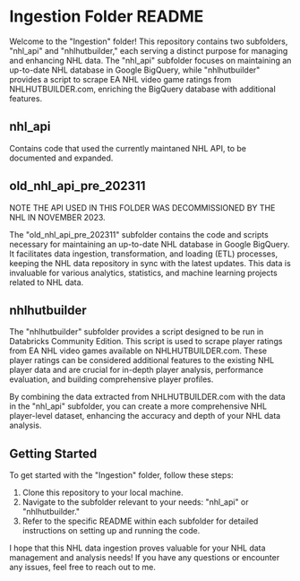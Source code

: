 # Ingestion Folder README

Welcome to the "Ingestion" folder! This repository contains two subfolders, "nhl_api" and "nhlhutbuilder," each serving a distinct purpose for managing and enhancing NHL data. The "nhl_api" subfolder focuses on maintaining an up-to-date NHL database in Google BigQuery, while "nhlhutbuilder" provides a script to scrape EA NHL video game ratings from NHLHUTBUILDER.com, enriching the BigQuery database with additional features.


## nhl_api
Contains code that used the currently maintaned NHL API, to be documented and expanded.

## old_nhl_api_pre_202311

NOTE THE API USED IN THIS FOLDER WAS DECOMMISSIONED BY THE NHL IN NOVEMBER 2023.

The "old_nhl_api_pre_202311" subfolder contains the code and scripts necessary for maintaining an up-to-date NHL database in Google BigQuery. It facilitates data ingestion, transformation, and loading (ETL) processes, keeping the NHL data repository in sync with the latest updates. This data is invaluable for various analytics, statistics, and machine learning projects related to NHL data.

## nhlhutbuilder

The "nhlhutbuilder" subfolder provides a script designed to be run in Databricks Community Edition. This script is used to scrape player ratings from EA NHL video games available on NHLHUTBUILDER.com. These player ratings can be considered additional features to the existing NHL player data and are crucial for in-depth player analysis, performance evaluation, and building comprehensive player profiles.

By combining the data extracted from NHLHUTBUILDER.com with the data in the "nhl_api" subfolder, you can create a more comprehensive NHL player-level dataset, enhancing the accuracy and depth of your NHL data analysis.

## Getting Started

To get started with the "Ingestion" folder, follow these steps:

1. Clone this repository to your local machine.
2. Navigate to the subfolder relevant to your needs: "nhl_api" or "nhlhutbuilder."
3. Refer to the specific README within each subfolder for detailed instructions on setting up and running the code.


I hope that this NHL data ingestion proves valuable for your NHL data management and analysis needs! If you have any questions or encounter any issues, feel free to reach out to me.
